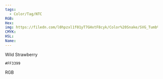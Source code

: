 ```yaml
---
tags:
  - Color/Tag/NTC
RGB:
Hex:
img: https://filedn.com/l0hpzxl1f01yT7GHxtF8cyk/Color%20Snake/SVG_Tumb%20Mass%20No%20Name/FF3399.svg
CMYK:
HSL:
Name:
---
```

Wild Strawberry
```palette
#FF3399
```
RGB
